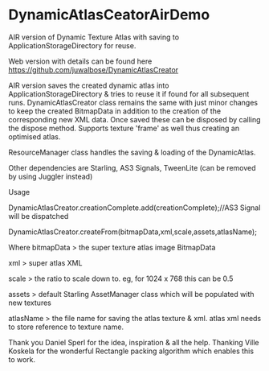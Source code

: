 DynamicAtlasCeatorAirDemo
=========================

AIR version of Dynamic Texture Atlas with saving to ApplicationStorageDirectory for reuse.

Web version with details can be found here
https://github.com/juwalbose/DynamicAtlasCreator

AIR version saves the created dynamic atlas into ApplicationStorageDirectory & tries to reuse it if found for all 
subsequent runs. DynamicAtlasCreator class remains the same with just minor changes to keep the created BitmapData 
in addition to the creation of the corresponding new XML data. Once saved these can be disposed by calling the dispose 
method. Supports texture 'frame' as well thus creating an optimised atlas.

ResourceManager class handles the saving & loading of the DynamicAtlas.

Other dependencies are Starling, AS3 Signals, TweenLite (can be removed by using Juggler instead)

Usage

DynamicAtlasCreator.creationComplete.add(creationComplete);//AS3 Signal will be dispatched

DynamicAtlasCreator.createFrom(bitmapData,xml,scale,assets,atlasName);

Where 
bitmapData > the super texture atlas image BitmapData

xml > super atlas XML

scale > the ratio to scale down to. eg, for 1024 x 768 this can be 0.5

assets > default Starling AssetManager class which will be populated with new textures

atlasName > the file name for saving the atlas texture & xml. atlas xml needs to store reference to texture name.

Thank you Daniel Sperl for the idea, inspiration & all the help. Thanking Ville Koskela for the wonderful Rectangle 
packing algorithm which enables this to work.
